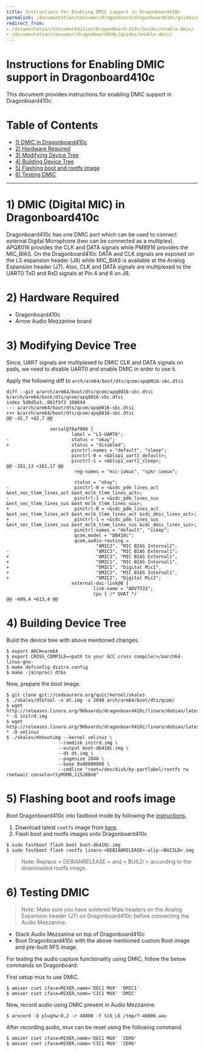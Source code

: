 ```yaml
---
title: Instructions for Enabling DMIC support in Dragonboard410c
permalink: /documentation/consumer/dragonboard/dragonboard410c/guides/enable-dmic/
redirect_from:
- /documentation/ConsumerEdition/DragonBoard-410c/Guides/enable-dmic/
- /documentation/consumer/dragonboard410c/guides/enable-dmic/
---
```


# Instructions for Enabling DMIC support in Dragonboard410c

This document provides instructions for enabling DMIC support in Dragonboard410c.

# Table of Contents

- [1) DMIC in Dragonboard410c](#1-dmic-in-dragonboard410c)
- [2) Hardware Required](#2-hardware-required)
- [3) Modifying Device Tree](#3-modifying-device-tree)
- [4) Building Device Tree](#4-building-device-tree)
- [5) Flashing boot and rootfs image](#5-flashing-boot-and-rootfs-image)
- [6) Testing DMIC](#6-testing-dmic)

 ***

# 1) DMIC (Digital MIC) in Dragonboard410c

Dragonboard410c has one DMIC port which can be used to connect external
Digital Microphone (two can be connected as a multiplex). APQ8016 provides
the CLK and DATA signals while PM8916 provides the MIC_BIAS. On the
Dragonboard410c DATA and CLK signals are exposed on the LS expansion header
 (J8) while MIC_BIAS is available at the Analog Expansion header (J7). Also,
CLK and DATA signals are multiplexed to the UART0 TxD and RxD signals at Pin 4
and 6 on J8.

# 2) Hardware Required

* Dragonboard410c
* Arrow Audio Mezzanine board

# 3) Modifying Device Tree

Since, UART signals are multiplexed to DMIC CLK and DATA signals on pads, we
need to disable UART0 and enable DMIC in order to use it.

Apply the following diff to `arch/arm64/boot/dts/qcom/apq8016-sbc.dtsi`

```
diff --git a/arch/arm64/boot/dts/qcom/apq8016-sbc.dtsi b/arch/arm64/boot/dts/qcom/apq8016-sbc.dtsi
index 5d0d5a3..061f5f3 100644
--- a/arch/arm64/boot/dts/qcom/apq8016-sbc.dtsi
+++ b/arch/arm64/boot/dts/qcom/apq8016-sbc.dtsi
@@ -42,7 +42,7 @@

                serial@78af000 {
                        label = "LS-UART0";
-                       status = "okay";
+                       status = "disabled";
                        pinctrl-names = "default", "sleep";
                        pinctrl-0 = <&blsp1_uart1_default>;
                        pinctrl-1 = <&blsp1_uart1_sleep>;
@@ -281,13 +281,17 @@
                         reg-names = "mic-iomux", "spkr-iomux";

                         status = "okay";
-                        pinctrl-0 = <&cdc_pdm_lines_act &ext_sec_tlmm_lines_act &ext_mclk_tlmm_lines_act>;
-                        pinctrl-1 = <&cdc_pdm_lines_sus &ext_sec_tlmm_lines_sus &ext_mclk_tlmm_lines_sus>;
+                        pinctrl-0 = <&cdc_pdm_lines_act &ext_sec_tlmm_lines_act &ext_mclk_tlmm_lines_act &cdc_dmic_lines_act>;
+                        pinctrl-1 = <&cdc_pdm_lines_sus &ext_sec_tlmm_lines_sus &ext_mclk_tlmm_lines_sus &cdc_dmic_lines_sus>;
                         pinctrl-names = "default", "sleep";
                         qcom,model = "DB410c";
                         qcom,audio-routing =
                                 "AMIC2", "MIC BIAS Internal2",
-                                "AMIC3", "MIC BIAS External1";
+                                "AMIC3", "MIC BIAS External1",
+                                "DMIC1", "MIC BIAS Internal1",
+                                "DMIC1", "Digital Mic1",
+                                "DMIC2", "MIC BIAS Internal1",
+                                "DMIC2", "Digital Mic2";
                        external-dai-link@0 {
                                link-name = "ADV7533";
                                cpu { /* QUAT */
@@ -609,4 +613,4 @@
```
# 4) Building Device Tree

Build the device tree with above mentioned changes.

```shell
$ export ARCH=arm64
$ export CROSS_COMPILE=<path to your GCC cross compiler>/aarch64-linux-gnu-
$ make defconfig distro.config
$ make -j$(nproc) dtbs
```
Now, prepare the boot image.

```shell
$ git clone git://codeaurora.org/quic/kernel/skales
$ ./skales/dtbTool -o dt.img -s 2048 arch/arm64/boot/dts/qcom/
$ wget http://releases.linaro.org/96boards/dragonboard410c/linaro/debian/latest/initrd.img-* -O initrd.img
$ wget http://releases.linaro.org/96boards/dragonboard410c/linaro/debian/latest/vmlinuz-* -O vmlinuz
$ ./skales/mkbootimg --kernel vmlinuz \
                   --ramdisk initrd.img \
                   --output boot-db410c.img \
                   --dt dt.img \
                   --pagesize 2048 \
                   --base 0x80000000 \
                   --cmdline "root=/dev/disk/by-partlabel/rootfs rw rootwait console=ttyMSM0,115200n8"
```

# 5) Flashing boot and roofs image

Boot Dragonboard410c into fastboot mode by following the
[instructions](/documentation/consumer/dragonboard410c/installation/linux-fastboot/).

1. Download latest `rootfs` image from
[here](http://releases.linaro.org/96boards/dragonboard410c/linaro/debian/latest/linaro-*-alip-*.img.gz).
2. Flash boot and rootfs images onto Dragonboard410c

```shell
$ sudo fastboot flash boot boot-db410c.img
$ sudo fastboot flash rootfs linaro-<DEBIANRELEASE>-alip-<BUIILD>.img
```
> Note: Replace < DEBIANRELEASE > and < BUILD > according to the downloaded rootfs image.

# 6) Testing DMIC

> Note: Make sure you have soldered Male headers on the Analog Expansion header
(J7) on Dragonboard410c before connecting the Audio Mezzanine.

* Stack Audio Mezzanine on top of Dragonboard410c
* Boot Dragonboard410c with the above mentioned custom Boot image and pre-built
  RFS image.

For testing the audio capture functionality using DMIC, follow the below
commands on Dragonboard:

First setup mux to use DMIC.

```shell
$ amixer cset iface=MIXER,name='DEC1 MUX' 'DMIC1'
$ amixer cset iface=MIXER,name='CIC1 MUX' 'DMIC'
```
Now, record audio using DMIC present in Audio Mezzanine.

```shell
$ arecord -D plughw:0,2 -r 48000 -f S16_LE /tmp/f-48000.wav
```

After recording audio, mux can be reset using the following command.

```shell
$ amixer cset iface=MIXER,name='DEC1 MUX' 'ZERO'
$ amixer cset iface=MIXER,name='CIC1 MUX' 'ZERO'
```
